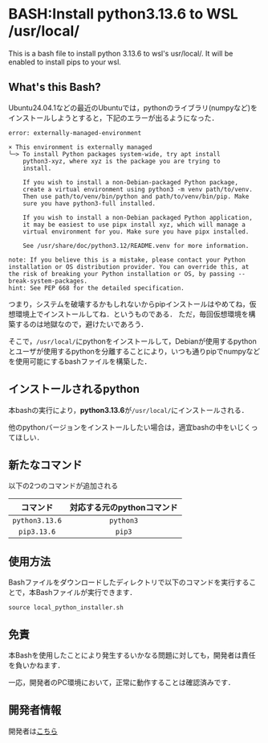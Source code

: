 # BASH:Install python3.13.6 to WSL /usr/local/
This is a bash file to install python 3.13.6 to wsl's usr/local/. It will be enabled to install pips to your wsl.

## What's this Bash?
Ubuntu24.04.1などの最近のUbuntuでは，pythonのライブラリ(numpyなど)をインストールしようとすると，下記のエラーが出るようになった．
```
error: externally-managed-environment

× This environment is externally managed
╰─> To install Python packages system-wide, try apt install
    python3-xyz, where xyz is the package you are trying to
    install.

    If you wish to install a non-Debian-packaged Python package,
    create a virtual environment using python3 -m venv path/to/venv.
    Then use path/to/venv/bin/python and path/to/venv/bin/pip. Make
    sure you have python3-full installed.

    If you wish to install a non-Debian packaged Python application,
    it may be easiest to use pipx install xyz, which will manage a
    virtual environment for you. Make sure you have pipx installed.

    See /usr/share/doc/python3.12/README.venv for more information.

note: If you believe this is a mistake, please contact your Python installation or OS distribution provider. You can override this, at the risk of breaking your Python installation or OS, by passing --break-system-packages.
hint: See PEP 668 for the detailed specification.
```
つまり，システムを破壊するかもしれないからpipインストールはやめてね，仮想環境上でインストールしてね．というものである．
ただ，毎回仮想環境を構築するのは地獄なので，避けたいであろう．

そこで，```/usr/local/```にpythonをインストールして，Debianが使用するpythonとユーザが使用するpythonを分離することにより，いつも通りpipでnumpyなどを使用可能にするbashファイルを構築した．

## インストールされるpython
本bashの実行により，**python3.13.6**が```/usr/local/```にインストールされる．

他のpythonバージョンをインストールしたい場合は，適宜bashの中をいじくってほしい．

## 新たなコマンド
以下の2つのコマンドが追加される

|コマンド|対応する元のpythonコマンド|
|:--:|:--:|
|```python3.13.6```|```python3```|
|```pip3.13.6```|```pip3```|

## 使用方法
Bashファイルをダウンロードしたディレクトリで以下のコマンドを実行することで，本Bashファイルが実行できます．
```
source local_python_installer.sh
```

## 免責
本Bashを使用したことにより発生するいかなる問題に対しても，開発者は責任を負いかねます．

一応，開発者のPC環境において，正常に動作することは確認済みです．

## 開発者情報
開発者は[こちら](https://sugi-kmmm.github.io/)
